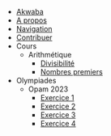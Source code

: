- [Akwaba](index.md)
- [A propos](about.md)
- [Navigation](navigation.md)
- [Contribuer](support.md)
- Cours
     - Arithmétique
        - [Divisibilité](course/nt/first-concepts/divisibility.md)
        - [Nombres premiers](course/nt/first-concepts/prime-numbers.md)
- Olympiades
    - Opam 2023
        - [Exercice 1](opam/opam-2023/exercise-1.md)
        - [Exercice 2](opam/opam-2023/exercise-2.md)
        - [Exercice 3](opam/opam-2023/exercise-3.md)
        - [Exercice 4](opam/opam-2023/exercise-4.md)
